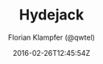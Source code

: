 ---
title: "Hydejack"
github: https://github.com/qwtel/hydejack
demo: http://qwtel.com/hydejack/
author: Florian Klampfer (@qwtel)
ssg:
  - Jekyll
cms:
  - No Cms
date: 2016-02-26T12:45:54Z
github_branch: master
description: "'Best Jekyll Theme by a Mile'"
---